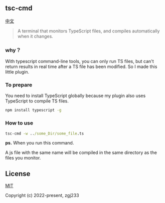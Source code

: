 ## tsc-cmd ##
[中文](https://github.com/zgj233/tsc-cmd/master/README.md)
> A terminal that monitors TypeScript files, and compiles automatically when it changes.

### why？ ###
With typescript command-line tools, you can only run TS files, but can't return results in real time after a TS file has been modified.
So I made this little plugin.

### To prepare ###
You need to install TypeScript globally because my plugin also uses TypeScript to compile TS files.
```cmd
npm install typescript -g
```
### How to use ###
```cmd
tsc-cmd -w ../some_Dir/some_file.ts
```
**ps.** When you run this command.

A js file with the same name will be compiled in the same directory as the files you monitor.

## License

[MIT](https://opensource.org/licenses/MIT)

Copyright (c) 2022-present, zgj233

